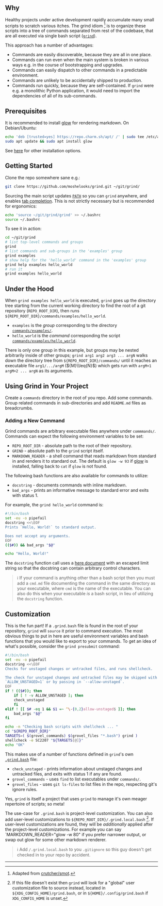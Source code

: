 ## Why

Healthy projects under active development rapidly accumulate many small scripts to
scratch various itches. The grind idiom [^1] is to organize these scripts into a tree of
commands separated from rest of the codebase, that are all executed via single bash
script ([`grind`](grind)).

This approach has a number of advantages:

- Commands are easily discoverable, because they are all in one place.
- Commands can run even when the main system is broken in various ways e.g. in the
  course of bootstrapping and upgrades.
- Commands can easily dispatch to other commands in a predictable environment.
- Commands are unlikely to be accidentally shipped to production.
- Commands run quickly, because they are self-contained. If `grind` were e.g. a
  monolithic Python application, it would need to import the dependencies of all of its
  sub-commands.

## Prerequisites

It is recommended to install [glow] for rendering markdown. On Debian/Ubuntu:

```bash
echo 'deb [trusted=yes] https://repo.charm.sh/apt/ /' | sudo tee /etc/apt/sources.list.d/charm.list
sudo apt update && sudo apt install glow
```

See [here](https://github.com/charmbracelet/glow#installation) for other installation
options.

## Getting Started

Clone the repo somewhere sane e.g.:

```bash
git clone https://github.com/moshelooks/grind.git ~/git/grind/
```

Sourcing the main script updates [`PATH`] so you can `grind` anywhere, and enables
[tab completion]. This is not strictly necessary but is recommended for ergonomics:

```bash
echo 'source ~/git/grind/grind' >> ~/.bashrc
source ~/.bashrc
```

To see it in action:

```bash
cd ~/git/grind
# list top-level commands and groups
grind
# list commands and sub-groups in the 'examples' group
grind examples
# show help for the 'hello_world' command in the 'examples' group
grind help examples hello_world
# run it
grind examples hello_world
```

## Under the Hood

When `grind examples hello_world` is executed, `grind` goes up the directory tree
starting from the current working directory to find the root of a git repository
(`REPO_ROOT_DIR`), then runs `${REPO_ROOT_DIR}/commands/examples/hello_world`.

- `examples` is the *group* corresponding to the directory [`commands/examples/`].
- `hello_world` is the *command* corresponding the script
  [`commands/examples/hello_world`].

There is only one group in this example, but groups may be nested arbitrarily inside of
other groups; `grind arg1 arg2 arg3 ... argN` walks down the directory tree from
`${REPO_ROOT_DIR}/commands/` until it reaches an executable file `arg1/.../argM`
(${M}\\leq{N}$) which gets run with `argM+1 argM+2 ... argN` as its arguments.

## Using Grind in Your Project

Create a `commands` directory in the root of you repo. Add some commands. Group related
commands in sub-directories and add `README.md` files as breadcrumbs.

### Adding a New Command

Grind commands are arbitrary executable files anywhere under `commmands/`. Commands can
expect the following environment variables to be set:

- `REPO_ROOT_DIR` - absolute path to the root of their repository.
- `GRIND` - absolute path to the `grind` script itself.
- `MARKDOWN_READER` - a shell command that reads markdown from standard in and renders
  it to standard out. The default is `glow -w 93` if [glow] is installed, falling back
  to `cat` if `glow` is not found.

The following bash functions are also available for commands to utilize:

- `docstring` - documents commands with inline markdown.
- `bad_args` - prints an informative message to standard error and exits with status 1.

For example, the `grind hello_world` command is:

```bash
#!/bin/bash
set -eu -o pipefail
docstring <<\EOF
Prints `Hello, World!` to standard output.

Does not accept any arguments.
EOF
(($#)) && bad_args "$@"

echo "Hello, World!"
```

The `docstring` function call uses a [here document] with an escaped limit string so
that the docstring can contain arbitrary control characters.

> :information_source: If your command is anything other than a bash script then you
> must add a `cmd.md` file documenting the command in the same directory as your
> executable, where `cmd` is the name of the executable. You can also do this when your
> executable _is_ a bash script, in lieu of utilizing the `docstring` function.

## Customization

This is the fun part! If a `.grind.bash` file is found in the root of your repository,
`grind` will `source` it prior to command execution. The most obvious things to put in
here are useful environment variables and bash functions that you would like to export
to your commands. To get an idea of what's possible, consider the `grind presubmit`
command:

```bash
#!/bin/bash
set -eu -o pipefail
docstring <<\EOF
Checks for unstaged changes or untracked files, and runs shellcheck.

The check for unstaged changes and untracked files may be skipped with
`ALLOW_UNSTAGED=1` or by passing in `--allow-unstaged`.
EOF
if ! (($#)); then
    if [ ! -v ALLOW_UNSTAGED ]; then
	check_unstaged
    fi
elif ! [[ $# -eq 1 && $1 =~ ^\-{0,2}allow-unstaged$ ]]; then
    bad_args "$@"
fi

echo -n "Checking bash scripts with shellcheck ... "
cd "${REPO_ROOT_DIR}"
TARGETS=( $(grovel_commands) $(grovel_files "*.bash") grind )
shellcheck -e SC2207 "${TARGETS[@]}"
echo "OK"
```

This makes use of a number of functions defined in `grind`'s own
[`.grind.bash`](.grind.bash) file:

- `check_unstaged` - prints information about unstaged changes and untracked files, and
  exits with status 1 if any are found.
- `grovel_commands` - uses `find` to list executables under `commands/`.
- `grovel_files` - uses `git ls-files` to list files in the repo, respecting git's
  ignore rules.

Yes, `grind` is itself a project that uses `grind` to manage it's own meager repertoire
of scripts; so meta!

The use-case for `.grind.bash` is project-level customization. You can also add
user-level customizations to `${REPO_ROOT_DIR}/.grind.local.bash` [^2]. If user-level
customizations are found, they will be _additionally_ applied after the project-level
customizations. For example you can say \`MARKDOWN_READER="glow -w 80" if you prefer
narrower output, or swap out glow for some other markdown renderer.

> :information_source: Add `/.grind.local.bash` to you `.gitignore` so this guy doesn't
> get checked in to your repo by accident.

______________________________________________________________________

[^1]: Adapted from [crutcher/smot](https://github.com/crutcher/smot/).

[^2]: If this file doesn't exist then `grind` will look for a "global" user customization
    file to source instead, located in `${XDG_CONFIG_HOME}/grind.bash`, or in
    `${HOME}/.config/grind.bash` if `XDG_CONFIG_HOME` is unset.

[glow]: https://github.com/charmbracelet/glow
[here document]: https://tldp.org/LDP/abs/html/here-docs.html
[tab completion]: https://en.wikipedia.org/wiki/Command-line_completion
[`commands/examples/hello_world`]: commands/examples/hello_world
[`commands/examples/`]: commands/examples/
[`path`]: https://en.wikipedia.org/wiki/PATH_(variable)

